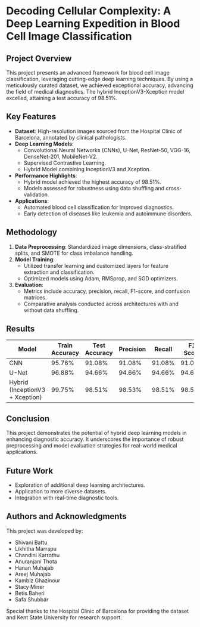 # Decoding Cellular Complexity: A Deep Learning Expedition in Blood Cell Image Classification

## Project Overview
This project presents an advanced framework for blood cell image classification, leveraging cutting-edge deep learning techniques. By using a meticulously curated dataset, we achieved exceptional accuracy, advancing the field of medical diagnostics. The hybrid InceptionV3-Xception model excelled, attaining a test accuracy of 98.51%.

## Key Features
- **Dataset**: High-resolution images sourced from the Hospital Clinic of Barcelona, annotated by clinical pathologists.
- **Deep Learning Models**: 
  - Convolutional Neural Networks (CNNs), U-Net, ResNet-50, VGG-16, DenseNet-201, MobileNet-V2.
  - Supervised Contrastive Learning.
  - Hybrid Model combining InceptionV3 and Xception.
- **Performance Highlights**:
  - Hybrid model achieved the highest accuracy of 98.51%.
  - Models assessed for robustness using data shuffling and cross-validation.
- **Applications**:
  - Automated blood cell classification for improved diagnostics.
  - Early detection of diseases like leukemia and autoimmune disorders.

## Methodology
1. **Data Preprocessing**: Standardized image dimensions, class-stratified splits, and SMOTE for class imbalance handling.
2. **Model Training**:
   - Utilized transfer learning and customized layers for feature extraction and classification.
   - Optimized models using Adam, RMSprop, and SGD optimizers.
3. **Evaluation**:
   - Metrics include accuracy, precision, recall, F1-score, and confusion matrices.
   - Comparative analysis conducted across architectures with and without data shuffling.

## Results
| Model                         | Train Accuracy | Test Accuracy | Precision | Recall | F1 Score |
|-------------------------------|----------------|---------------|-----------|--------|----------|
| CNN                           | 95.76%         | 91.08%        | 91.08%    | 91.08% | 91.08%   |
| U-Net                         | 96.88%         | 94.66%        | 94.66%    | 94.66% | 94.66%   |
| Hybrid (InceptionV3 + Xception) | 99.75%        | 98.51%        | 98.53%    | 98.51% | 98.52%   |

## Conclusion
This project demonstrates the potential of hybrid deep learning models in enhancing diagnostic accuracy. It underscores the importance of robust preprocessing and model evaluation strategies for real-world medical applications.

## Future Work
- Exploration of additional deep learning architectures.
- Application to more diverse datasets.
- Integration with real-time diagnostic tools.

## Authors and Acknowledgments
This project was developed by:
- Shivani Battu
- Likhitha Marrapu
- Chandini Karrothu
- Anuranjani Thota
- Hanan Muhajab
- Areej Muhajab
- Kambiz Ghazinour
- Stacy Miner
- Betis Baheri
- Safa Shubbar

Special thanks to the Hospital Clinic of Barcelona for providing the dataset and Kent State University for research support.
